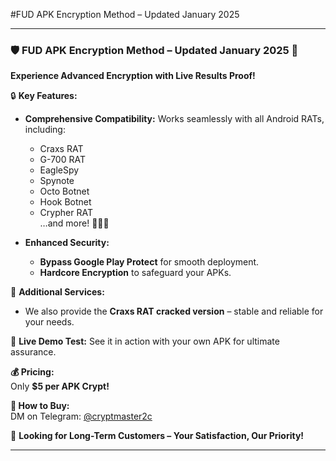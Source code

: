 #FUD APK Encryption Method – Updated January 2025

---

### 🛡️ FUD APK Encryption Method – Updated January 2025 🛒  

**Experience Advanced Encryption with Live Results Proof!**  

🔒 **Key Features:**  

- **Comprehensive Compatibility:** Works seamlessly with all Android RATs, including:  
  - Craxs RAT  
  - G-700 RAT  
  - EagleSpy  
  - Spynote  
  - Octo Botnet  
  - Hook Botnet  
  - Crypher RAT  
  …and more! 🦉🦖😎  

- **Enhanced Security:**  
  - **Bypass Google Play Protect** for smooth deployment.  
  - **Hardcore Encryption** to safeguard your APKs.  

🔧 **Additional Services:**  
- We also provide the **Craxs RAT cracked version** – stable and reliable for your needs.  

🔬 **Live Demo Test:** See it in action with your own APK for ultimate assurance.  

**💰 Pricing:**  
Only **$5 per APK Crypt!**  

**📩 How to Buy:**  
DM on Telegram: [@cryptmaster2c](https://t.me/cryptmaster2c)  

📢 **Looking for Long-Term Customers – Your Satisfaction, Our Priority!**  

---  
